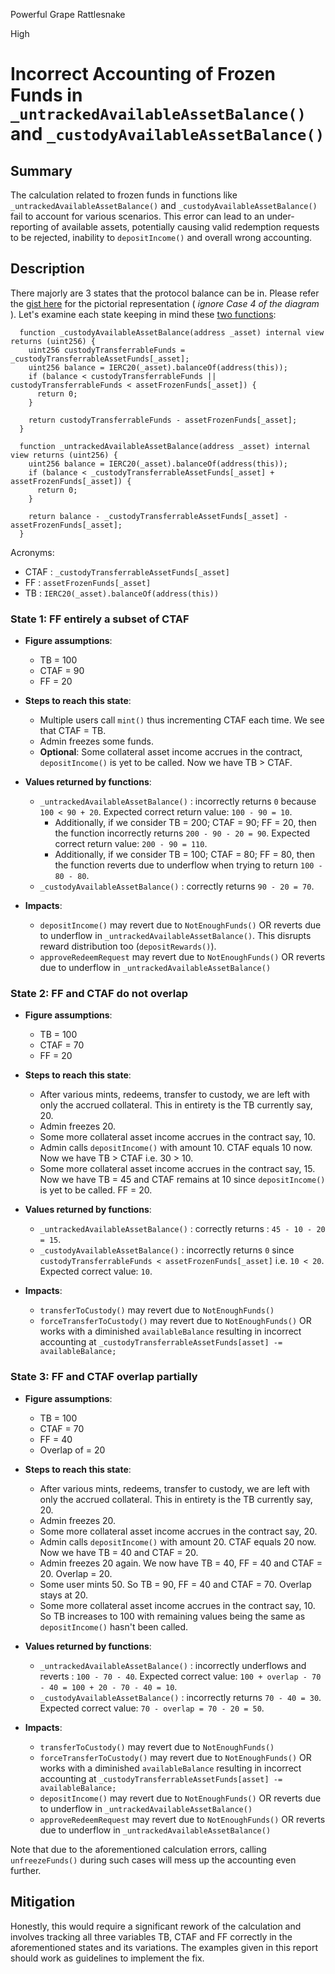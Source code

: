 Powerful Grape Rattlesnake

High

# Incorrect Accounting of Frozen Funds in `_untrackedAvailableAssetBalance()` and `_custodyAvailableAssetBalance()`

## Summary
The calculation related to frozen funds in functions like `_untrackedAvailableAssetBalance()` and `_custodyAvailableAssetBalance()` fail to account for various scenarios. This error can lead to an under-reporting of available assets, potentially causing valid redemption requests to be rejected, inability to `depositIncome()` and overall wrong accounting.

## Description
There majorly are 3 states that the protocol balance can be in. Please refer the [gist here](https://gist.github.com/t0x1cC0de/9ef3bf349106aa014df7f6d2cb20baab) for the pictorial representation ( _ignore Case 4 of the diagram_ ). Let's examine each state keeping in mind these [two functions](https://github.com/sherlock-audit/2025-04-aegis-op-grant/blob/main/aegis-contracts/contracts/AegisMinting.sol#L706-L723):
```solidity
  function _custodyAvailableAssetBalance(address _asset) internal view returns (uint256) {
    uint256 custodyTransferrableFunds = _custodyTransferrableAssetFunds[_asset];
    uint256 balance = IERC20(_asset).balanceOf(address(this));
    if (balance < custodyTransferrableFunds || custodyTransferrableFunds < assetFrozenFunds[_asset]) {
      return 0;
    }

    return custodyTransferrableFunds - assetFrozenFunds[_asset];
  }

  function _untrackedAvailableAssetBalance(address _asset) internal view returns (uint256) {
    uint256 balance = IERC20(_asset).balanceOf(address(this));
    if (balance < _custodyTransferrableAssetFunds[_asset] + assetFrozenFunds[_asset]) {
      return 0;
    }

    return balance - _custodyTransferrableAssetFunds[_asset] - assetFrozenFunds[_asset];
  }
```

Acronyms:
- CTAF : `_custodyTransferrableAssetFunds[_asset]`
- FF   : `assetFrozenFunds[_asset]`
- TB   : `IERC20(_asset).balanceOf(address(this))`

### **State 1: FF entirely a subset of CTAF**
- **Figure assumptions**:
    - TB   = 100
    - CTAF = 90
    - FF   = 20

- **Steps to reach this state**:
    - Multiple users call `mint()` thus incrementing CTAF each time. We see that CTAF = TB.
    - Admin freezes some funds.
    - **Optional**: Some collateral asset income accrues in the contract, `depositIncome()` is yet to be called. Now we have TB > CTAF.

- **Values returned by functions**:
    - `_untrackedAvailableAssetBalance()` : incorrectly returns `0` because `100 < 90 + 20`. Expected correct return value: `100 - 90 = 10`.
        - Additionally, if we consider TB = 200; CTAF = 90; FF = 20, then the function incorrectly returns `200 - 90 - 20 = 90`. Expected correct return value: `200 - 90 = 110`.
        - Additionally, if we consider TB = 100; CTAF = 80; FF = 80, then the function reverts due to underflow when trying to return `100 - 80 - 80`.
    - `_custodyAvailableAssetBalance()`   : correctly returns `90 - 20 = 70`.

- **Impacts**:
    - `depositIncome()` may revert due to `NotEnoughFunds()` OR reverts due to underflow in `_untrackedAvailableAssetBalance()`. This disrupts reward distribution too (`depositRewards()`).
    - `approveRedeemRequest` may revert due to `NotEnoughFunds()` OR reverts due to underflow in `_untrackedAvailableAssetBalance()`

### **State 2: FF and CTAF do not overlap**
- **Figure assumptions**:
    - TB   = 100
    - CTAF = 70
    - FF   = 20

- **Steps to reach this state**:
    - After various mints, redeems, transfer to custody, we are left with only the accrued collateral. This in entirety is the TB currently say, 20.
    - Admin freezes 20.
    - Some more collateral asset income accrues in the contract say, 10. 
    - Admin calls `depositIncome()` with amount 10. CTAF equals 10 now. Now we have TB > CTAF i.e. 30 > 10.
    - Some more collateral asset income accrues in the contract say, 15. Now we have TB = 45 and CTAF remains at 10 since `depositIncome()` is yet to be called. FF = 20.

- **Values returned by functions**:
    - `_untrackedAvailableAssetBalance()` : correctly returns : `45 - 10 - 20 = 15`.
    - `_custodyAvailableAssetBalance()`   : incorrectly returns `0` since `custodyTransferrableFunds < assetFrozenFunds[_asset]` i.e. `10 < 20`. Expected correct value: `10`.

- **Impacts**:
    - `transferToCustody()` may revert due to `NotEnoughFunds()`
    - `forceTransferToCustody()` may revert due to `NotEnoughFunds()` OR works with a diminished `availableBalance` resulting in incorrect accounting at `_custodyTransferrableAssetFunds[asset] -= availableBalance;`

### **State 3: FF and CTAF overlap partially**
- **Figure assumptions**:
    - TB   = 100
    - CTAF = 70
    - FF   = 40
    - Overlap of = 20

- **Steps to reach this state**:
    - After various mints, redeems, transfer to custody, we are left with only the accrued collateral. This in entirety is the TB currently say, 20.
    - Admin freezes 20.
    - Some more collateral asset income accrues in the contract say, 20. 
    - Admin calls `depositIncome()` with amount 20. CTAF equals 20 now. Now we have TB = 40 and CTAF = 20.
    - Admin freezes 20 again. We now have TB = 40, FF = 40 and CTAF = 20. Overlap = 20.
    - Some user mints 50. So TB = 90, FF = 40 and CTAF = 70. Overlap stays at 20.
    - Some more collateral asset income accrues in the contract say, 10. So TB increases to 100 with remaining values being the same as `depositIncome()` hasn't been called.

- **Values returned by functions**:
    - `_untrackedAvailableAssetBalance()` : incorrectly underflows and reverts : `100 - 70 - 40`. Expected correct value: `100 + overlap - 70 - 40 = 100 + 20 - 70 - 40 = 10`.
    - `_custodyAvailableAssetBalance()`   : incorrectly returns `70 - 40 = 30`. Expected correct value: `70 - overlap = 70 - 20 = 50`.

- **Impacts**:
    - `transferToCustody()` may revert due to `NotEnoughFunds()`
    - `forceTransferToCustody()` may revert due to `NotEnoughFunds()` OR works with a diminished `availableBalance` resulting in incorrect accounting at `_custodyTransferrableAssetFunds[asset] -= availableBalance;`
    - `depositIncome()` may revert due to `NotEnoughFunds()` OR reverts due to underflow in `_untrackedAvailableAssetBalance()`
    - `approveRedeemRequest` may revert due to `NotEnoughFunds()` OR reverts due to underflow in `_untrackedAvailableAssetBalance()`

Note that due to the aforementioned calculation errors, calling `unfreezeFunds()` during such cases will mess up the accounting even further.

## Mitigation
Honestly, this would require a significant rework of the calculation and involves tracking all three variables TB, CTAF and FF correctly in the aforementioned states and its variations. The examples given in this report should work as guidelines to implement the fix.